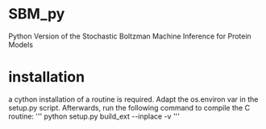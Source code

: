 # SBM_py
Python Version of the Stochastic Boltzman Machine Inference for Protein Models

# installation
a cython installation of a routine is required. Adapt the os.environ var in the setup.py script.
Afterwards, run the following command to compile the C routine:
'''
python setup.py build_ext --inplace -v
'''
